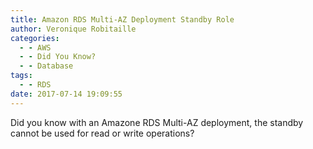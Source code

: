 ```yaml
---
title: Amazon RDS Multi-AZ Deployment Standby Role
author: Veronique Robitaille
categories:
  - - AWS
  - - Did You Know?
  - - Database
tags:
  - - RDS
date: 2017-07-14 19:09:55
---
```


Did you know with an Amazone RDS Multi-AZ deployment, the standby cannot be used for read or write operations?

